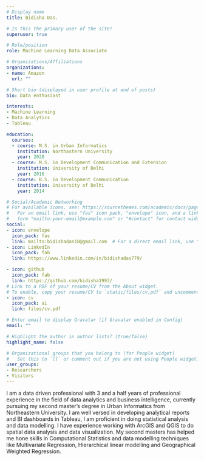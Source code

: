 ```yaml
---
# Display name
title: Bidisha Das.

# Is this the primary user of the site?
superuser: true

# Role/position
role: Machine Learning Data Associate

# Organizations/Affiliations
organizations:
- name: Amazon
  url: ""

# Short bio (displayed in user profile at end of posts)
bio: Data enthusiast

interests:
- Machine Learning
- Data Analytics
- Tableau

education:
  courses:
  - course: M.S. in Urban Informatics
    institution: Northastern University
    year: 2020
  - course: M.S. in Development Communication and Extension
    institution: University of Delhi
    year: 2016
  - course: B.S. in Development Communication
    institution: University of Delhi
    year: 2014

# Social/Academic Networking
# For available icons, see: https://sourcethemes.com/academic/docs/page-builder/#icons
#   For an email link, use "fas" icon pack, "envelope" icon, and a link in the
#   form "mailto:your-email@example.com" or "#contact" for contact widget.
social:
- icon: envelope
  icon_pack: fas
  link: mailto:bidishadas18@gmail.com  # For a direct email link, use "mailto:test@example.org".
- icon: LinkedIn
  icon_pack: fab
  link: https://www.linkedin.com/in/bidishadas779/

- icon: github
  icon_pack: fab
  link: https://github.com/bidisha1993/
# Link to a PDF of your resume/CV from the About widget.
# To enable, copy your resume/CV to `static/files/cv.pdf` and uncomment the lines below.
- icon: cv
  icon_pack: ai
  link: files/cv.pdf

# Enter email to display Gravatar (if Gravatar enabled in Config)
email: ""

# Highlight the author in author lists? (true/false)
highlight_name: false

# Organizational groups that you belong to (for People widget)
#   Set this to `[]` or comment out if you are not using People widget.
user_groups:
- Researchers
- Visitors
---
```


I am a data driven professional with 3 and a half years of professional experience in the field of data analytics and business intelligence, currently pursuing my second master’s degree in Urban Informatics from Northeastern University. I am well versed in developing analytical reports and BI dashboards in Tableau, I am proficient in doing statistical analysis and data modelling. I have experience working with ArcGIS and QGIS to do spatial data analysis and data visualization. My second masters has helped me hone skills in Computational Statistics and data modelling techniques like Multivariate Regression, Hierarchical linear modelling and Geographical Weighted Regression.

